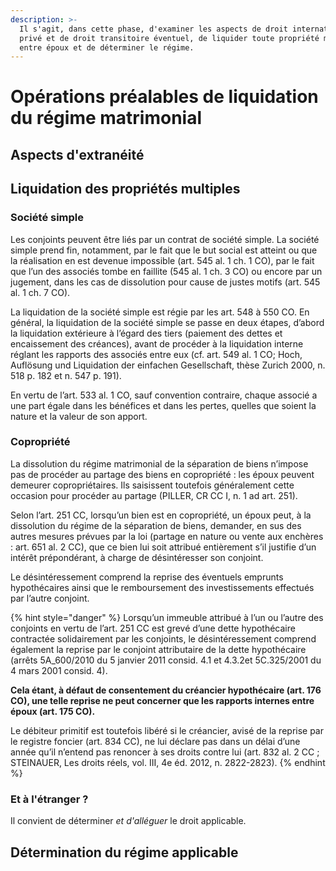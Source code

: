 ```yaml
---
description: >-
  Il s'agit, dans cette phase, d'examiner les aspects de droit international
  privé et de droit transitoire éventuel, de liquider toute propriété multiple
  entre époux et de déterminer le régime.
---
```


# Opérations préalables de liquidation du régime matrimonial

## Aspects d'extranéité

## Liquidation des propriétés multiples

### Société simple

Les conjoints peuvent être liés par un contrat de société simple. La société simple prend fin, notamment, par le fait que le but social est atteint ou que la réalisation en est devenue impossible \(art. 545 al. 1 ch. 1 CO\), par le fait que l’un des associés tombe en faillite \(545 al. 1 ch. 3 CO\) ou encore par un jugement, dans les cas de dissolution pour cause de justes motifs \(art. 545 al. 1 ch. 7 CO\). 

La liquidation de la société simple est régie par les art. 548 à 550 CO. En général, la liquidation de la société simple se passe en deux étapes, d’abord la liquidation extérieure à l’égard des tiers \(paiement des dettes et encaissement des créances\), avant de procéder à la liquidation interne réglant les rapports des associés entre eux \(cf. art. 549 al. 1 CO; Hoch, Auflösung und Liquidation der einfachen Gesellschaft, thèse Zurich 2000, n. 518 p. 182 et n. 547 p. 191\). 

En vertu de l’art. 533 al. 1 CO, sauf convention contraire, chaque associé a une part égale dans les bénéfices et dans les pertes, quelles que soient la nature et la valeur de son apport.

### Copropriété

La dissolution du régime matrimonial de la séparation de biens n’impose pas de procéder au partage des biens en copropriété : les époux peuvent demeurer copropriétaires. Ils saisissent toutefois généralement cette occasion pour procéder au partage \(PILLER, CR CC I, n. 1 ad art. 251\). 

Selon l’art. 251 CC, lorsqu’un bien est en copropriété, un époux peut, à la dissolution du régime de la séparation de biens, demander, en sus des autres mesures prévues par la loi \(partage en nature ou vente aux enchères : art. 651 al. 2 CC\), que ce bien lui soit attribué entièrement s’il justifie d’un intérêt prépondérant, à charge de désintéresser son conjoint. 

Le désintéressement comprend la reprise des éventuels emprunts hypothécaires ainsi que le remboursement des investissements effectués par l’autre conjoint.

{% hint style="danger" %}
Lorsqu’un immeuble attribué à l’un ou l’autre des conjoints en vertu de l’art. 251 CC est grevé d’une dette hypothécaire contractée solidairement par les conjoints, le désintéressement comprend également la reprise par le conjoint attributaire de la dette hypothécaire \(arrêts 5A\_600/2010 du 5 janvier 2011 consid. 4.1 et 4.3.2et 5C.325/2001 du 4 mars 2001 consid. 4\). 

**Cela étant, à défaut de consentement du créancier hypothécaire \(art. 176 CO\), une telle reprise ne peut concerner que les rapports internes entre époux \(art. 175 CO\).** 

Le débiteur primitif est toutefois libéré si le créancier, avisé de la reprise par le registre foncier \(art. 834 CC\), ne lui déclare pas dans un délai d’une année qu’il n’entend pas renoncer à ses droits contre lui \(art. 832 al. 2 CC ; STEINAUER, Les droits réels, vol. III, 4e éd. 2012, n. 2822-2823\).
{% endhint %}

### Et à l'étranger ?

Il convient de déterminer _et d'alléguer_ le droit applicable.

## Détermination du régime applicable



